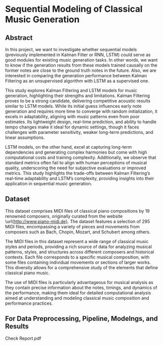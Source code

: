 # Sequential Modeling of Classical Music Generation

## Abstract
In this project, we want to investigate whether sequential models (previously implemented in Kalman Filter or RNN, LSTM) could serve as good modules for existing music generation tasks. In other words, we want to know if the generation results from these models trained causally on the former notes are close to the ground truth notes in the future. Also, we are interested in comparing the generation performance between Kalman Filtering as an unsupervised algorithm with LSTM as a supervised one. 

This study explores Kalman Filtering and LSTM models for music generation, highlighting their strengths and limitations. Kalman Filtering proves to be a strong candidate, delivering competitive acoustic results similar to LSTM models. While its initial guess influences early note generation and requires more time to converge with random initialization, it excels in adaptability, aligning with music patterns even from poor estimates. Its lightweight design, real-time prediction, and ability to handle tempo changes make it ideal for dynamic settings, though it faces challenges with parameter sensitivity, weaker long-term predictions, and linear assumptions.

LSTM models, on the other hand, excel at capturing long-term dependencies and generating complex harmonies but come with high computational costs and training complexity. Additionally, we observe that standard metrics often fail to align with human perceptions of musical quality, underscoring the need for subjective evaluations or improved metrics. This study highlights the trade-offs between Kalman Filtering’s real-time adaptability and LSTM’s complexity, providing insights into their application in sequential music generation.

## Dataset
This dataset comprises MIDI files of classical piano compositions by 19 renowned composers, originally curated from the website \url{http://www.piano-midi.de}. The dataset features a selection of 295 MIDI files, encompassing a variety of pieces and movements from composers such as Bach, Chopin, Mozart, and Schubert among others.

The MIDI files in this dataset represent a wide range of classical music styles and periods, providing a rich source of data for analyzing musical patterns, styles, and structures across different composers and historical contexts. Each file corresponds to a specific musical composition, with some files containing individual movements or sections of larger works. This diversity allows for a comprehensive study of the elements that define classical piano music.

The use of MIDI files is particularly advantageous for musical analysis as they contain precise information about the notes, timings, and dynamics of the performance, making them ideal for detailed computational analysis aimed at understanding and modeling classical music composition and performance practices.

## For Data Preprocessing, Pipeline, Modelngs, and Results
Check Report.pdf
